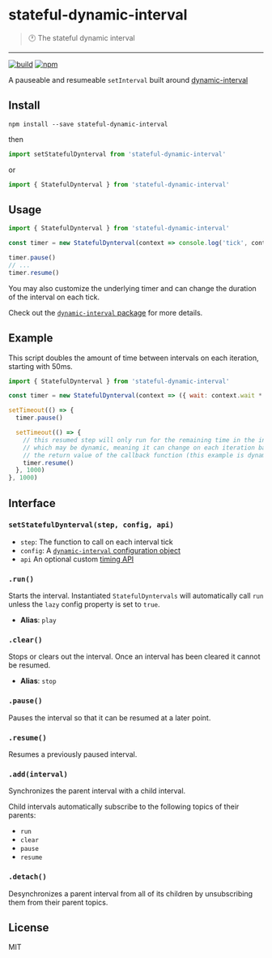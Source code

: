 # stateful-dynamic-interval
> :clock1: The stateful dynamic interval
---

[![build](https://img.shields.io/circleci/project/github/RedSparr0w/node-csgo-parser.svg?style=for-the-badge)](https://circleci.com/gh/slurmulon/stateful-dynamic-interval)
[![npm](https://img.shields.io/npm/v/stateful-dynamic-interval.svg?style=for-the-badge)](https://npmjs.com/package/stateful-dynamic-interval)

A pauseable and resumeable `setInterval` built around [dynamic-interval](https://github.com/slurmulon/dynamic-interval)

## Install

`npm install --save stateful-dynamic-interval`

then

```js
import setStatefulDynterval from 'stateful-dynamic-interval'
```

or

```js
import { StatefulDynterval } from 'stateful-dynamic-interval'
```

## Usage

```js
import { StatefulDynterval } from 'stateful-dynamic-interval'

const timer = new StatefulDynterval(context => console.log('tick', context), 1000)

timer.pause()
// ...
timer.resume()
```

You may also customize the underlying timer and can change the duration of the interval on each tick.

Check out the [`dynamic-interval` package](https://github.com/slurmulon/dynamic-interval#advanced) for more details.

## Example

This script doubles the amount of time between intervals on each iteration, starting with 50ms.

```js
import { StatefulDynterval } from 'stateful-dynamic-interval'

const timer = new StatefulDynterval(context => ({ wait: context.wait * 2 }), 50)

setTimeout(() => {
  timer.pause()

  setTimeout(() => {
    // this resumed step will only run for the remaining time in the interval,
    // which may be dynamic, meaning it can change on each iteration based on
    // the return value of the callback function (this example is dynamic)
    timer.resume()
  }, 1000)
}, 1000)
```

## Interface

### ```setStatefulDynterval(step, config, api)```

 - `step`: The function to call on each interval tick
 - `config`: A [`dynamic-interval` configuration object](https://github.com/slurmulon/dynamic-interval#config)
 - `api` An optional custom [timing API](https://github.com/slurmulon/dynamic-interval#api)

### `.run()`

Starts the interval. Instantiated `StatefulDyntervals` will automatically call `run` unless the `lazy` config property is set to `true`.

 - **Alias**: `play`

### `.clear()`

Stops or clears out the interval. Once an interval has been cleared it cannot be resumed.

 - **Alias**: `stop`

### `.pause()`

Pauses the interval so that it can be resumed at a later point.

### `.resume()`

Resumes a previously paused interval.

### `.add(interval)`

Synchronizes the parent interval with a child interval.

Child intervals automatically subscribe to the following topics of their parents:

 - `run`
 - `clear`
 - `pause`
 - `resume`

### `.detach()`

Desynchronizes a parent interval from all of its children by unsubscribing them from their parent topics.

## License

MIT
